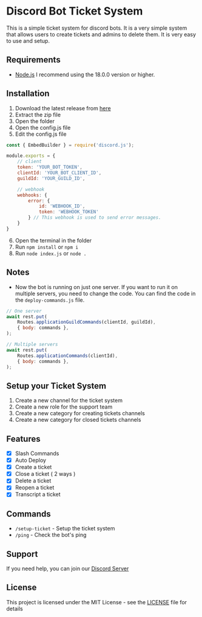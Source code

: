 # Discord Bot Ticket System
This is a simple ticket system for discord bots. It is a very simple system that allows users to create tickets and admins to delete them. It is very easy to use and setup.

## Requirements
- [Node.js](https://nodejs.org/en/) I recommend using the 18.0.0 version or higher.

## Installation
1. Download the latest release from [here](https://devloli-main.github.io/discord-bot-ticket-system/)
2. Extract the zip file
3. Open the folder
4. Open the config.js file
5. Edit the config.js file
```js
const { EmbedBuilder } = require('discord.js');

module.exports = {
    // client
    token: 'YOUR_BOT_TOKEN',
    clientId: 'YOUR_BOT_CLIENT_ID',
    guildId: 'YOUR_GUILD_ID',

    // webhook
    webhooks: {
        error: {
            id: 'WEBHOOK_ID',
            token: 'WEBHOOK_TOKEN'
        } // This webhook is used to send error messages.
    }
}
```
6. Open the terminal in the folder
7. Run `npm install` or `npm i`
8. Run `node index.js` or `node .`

## Notes
- Now the bot is running on just one server. If you want to run it on multiple servers, you need to change the code. You can find the code in the `deploy-commands.js` file.
```js
// One server
await rest.put(
    Routes.applicationGuildCommands(clientId, guildId),
    { body: commands },
);

// Multiple servers
await rest.put(
    Routes.applicationCommands(clientId),
    { body: commands },
);
```

## Setup your Ticket System
1. Create a new channel for the ticket system
2. Create a new role for the support team
3. Create a new category for creating tickets channels
4. Create a new category for closed tickets channels

## Features
- [x] Slash Commands
- [x] Auto Deploy
- [x] Create a ticket
- [x] Close a ticket ( 2 ways )
- [x] Delete a ticket
- [x] Reopen a ticket
- [x] Transcript a ticket

## Commands
- `/setup-ticket` - Setup the ticket system
- `/ping` - Check the bot's ping

## Support
If you need help, you can join our [Discord Server](https://discord.gg/F6b8H4PknT)

## License
This project is licensed under the MIT License - see the [LICENSE](https://choosealicense.com/licenses/mit/) file for details